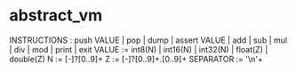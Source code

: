# abstract_vm

INSTRUCTIONS :
     push VALUE
| pop
| dump
| assert VALUE
| add
| sub
| mul
| div
| mod
| print
| exit
VALUE :=
    int8(N)
| int16(N)
| int32(N)
| float(Z)
| double(Z)
N := [-]?[0..9]+
Z := [-]?[0..9]+.[0..9]+
SEPARATOR := '\n'+
